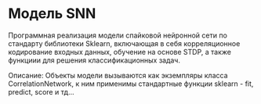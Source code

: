# Модель SNN
Программная реализация модели спайковой нейронной сети по стандарту библиотеки Sklearn, включающая в себя корреляционное кодирование входных данных, обучение на основе STDP, а также функциии для решения классификационных задач.

Описание: Объекты модели вызываются как экземпляры класса CorrelationNetwork, к ним применимы стандартные функции sklearn - fit, predict, score и тд...
